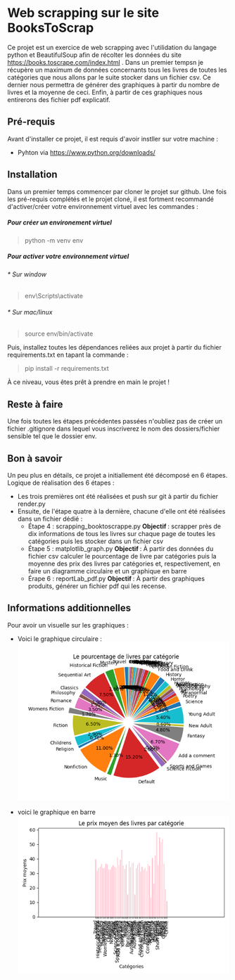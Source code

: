 # Web scrapping sur le site BooksToScrap

Ce projet est un exercice de web scrapping avec l'utilidation du langage python et BeautifulSoup afin de récolter les données du site https://books.toscrape.com/index.html . Dans un premier tempsn je récupère un maximum de données concernants tous les livres de toutes les catégories que nous allons par le suite stocker dans un fichier csv. Ce dernier nous permettra de générer des graphiques à partir du nombre de livres et la moyenne de ceci. Enfin, à partir de ces graphiques nous entirerons des fichier pdf explicatif. 

## Pré-requis

Avant d'installer ce projet, il est requis d'avoir instller sur votre machine : 
- Pyhton via https://www.python.org/downloads/


## Installation 
Dans un premier temps commencer par cloner le projet sur github. 
Une fois les pré-requis complétés et le projet cloné, 
il est fortment recommandé d'activer/créer votre environnement virtuel avec les commandes : 
 ##### Pour créer un environement virtuel 
 >python -m venv env
 ##### Pour activer votre environnement virtuel
 ###### * Sur window
 >env\Scripts\activate
 ###### * Sur mac/linux
 >source env/bin/activate

Puis, installez toutes les dépendances reliées aux projet à partir du fichier requirements.txt en tapant la commande : 
 > pip install -r requirements.txt


 À ce niveau, vous êtes prêt à prendre en main le projet ! 

 ## Reste à faire 
 Une fois toutes les étapes précédentes passées n'oubliez pas de créer un fichier .gitignore dans lequel vous inscriverez le nom des dossiers/fichier sensible tel que le dossier env.


## Bon à savoir 

Un peu plus en détails, ce projet a initiallement été décomposé en 6 étapes. 
Logique de réalisation des 6 étapes : 
- Les trois premières ont été réalisées et push sur git à partir du fichier render.py 
- Ensuite, de l'étape quatre à la dernière, chacune d'elle ont été réalisées dans un fichier dédié :
    -   Étape 4 : scrapping_booktoscrappe.py
    <b> Objectif </b>: scrapper près de dix informations de tous les livres sur chaque page de toutes les catégories puis les stocker dans un fichier csv
    -   Étape 5 : matplotlib_graph.py
     <b> Objectif </b>: À partir des données du fichier csv calculer le pourcentage de livre par catégories puis la moyenne des prix des livres par catégories et, respectivement, en faire un diagramme circulaire et un graphique en barre
    -   Érape 6 : reportLab_pdf.py
    <b> Objectif </b>: À partir des graphiques produits, générer un fichier pdf qui les recense.

## Informations additionnelles

Pour avoir un visuelle sur les graphiques : 
- Voici le graphique circulaire :
![Diagramme circulaire](./graphiques_images/graphique_circulaire.png)

- voici le graphique en barre 
![Graphique en barres](./graphiques_images/graphique_barre.png)



